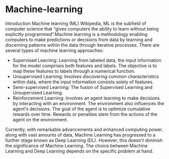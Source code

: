 # Machine-learning
Introduction Machine learning (ML)
Wikipedia, ML is the subfield of computer science that “gives computers the ability to learn without being explicitly programmed”.Machine learning is a methodology enabling computers to make predictions or decisions from data by learning and discerning patterns within the data through iterative processes.
There are several types of machine learning approaches:
  *   Supervised Learning: Learning from labeled data, the input information for the model comprises both features and labels. The objective is to map these features to labels through a numerical function.
  *   Unsupervised Learning: Involves discovering common characteristics within data, where the input information consists solely of features.
  *   Semi-supervised Learning: The fusion of Supervised Learning and Unsupervised Learning.
  *   Reinforcement Learning: Involves an agent learning to make decisions by interacting with an environment. The environment also influences the agent's decisions. The goal of the agent is to optimize cumulative rewards over time. Rewards or penalties stem from the actions of the agent on the environment.

Currently, with remarkable advancements and enhanced computing power, along with vast amounts of data, Machine Learning has progressed to a further stage known as Deep Learning (DL). However, this doesn't diminish the significance of Machine Learning. The choice between Machine Learning and Deep Learning depends on the specific problem at hand.


       
